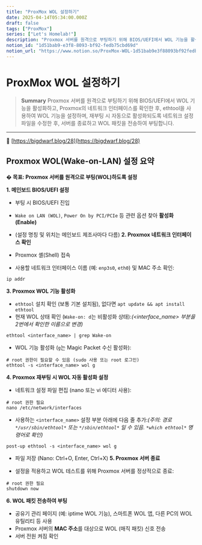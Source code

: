 ```yaml
---
title: "ProxMox WOL 설정하기"
date: 2025-04-14T05:34:00.000Z
draft: false
tags: ["ProxMox"]
series: ["Let's Homelab!"]
description: "Proxmox 서버를 원격으로 부팅하기 위해 BIOS/UEFI에서 WOL 기능을 활성화하고, Proxmox의 네트워크 인터페이스를 확인한 후, ethtool을 사용하여 WOL 기능을 설정하며, 재부팅 시 자동으로 활성화되도록 네트워크 설정 파일을 수정한 후, 서버를 종료하고 WOL 패킷을 전송하여 부팅합니다."
notion_id: "1d51bab9-e3f8-8093-bf92-fedb75cbd69d"
notion_url: "https://www.notion.so/ProxMox-WOL-1d51bab9e3f88093bf92fedb75cbd69d"
---
```


# ProxMox WOL 설정하기

> **Summary**
> Proxmox 서버를 원격으로 부팅하기 위해 BIOS/UEFI에서 WOL 기능을 활성화하고, Proxmox의 네트워크 인터페이스를 확인한 후, ethtool을 사용하여 WOL 기능을 설정하며, 재부팅 시 자동으로 활성화되도록 네트워크 설정 파일을 수정한 후, 서버를 종료하고 WOL 패킷을 전송하여 부팅합니다.

---

🔗 [https://bigdwarf.blog/28](https://bigdwarf.blog/28)

## Proxmox WOL(Wake-on-LAN) 설정 요약

**� 목표: Proxmox 서버를 원격으로 부팅(WOL)하도록 설정**

**1. 메인보드 BIOS/UEFI 설정**

- 부팅 시 BIOS/UEFI 진입
- `Wake on LAN (WOL)`, `Power On by PCI/PCIe` 등 관련 옵션 찾아 **활성화 (Enable)**
- (설정 명칭 및 위치는 메인보드 제조사마다 다름)
**2. Proxmox 네트워크 인터페이스 확인**

- Proxmox 셸(Shell) 접속
- 사용할 네트워크 인터페이스 이름 (예: `enp3s0`, `eth0`) 및 MAC 주소 확인:
```shell
ip addr

```

**3. Proxmox WOL 기능 활성화**

- `ethtool` 설치 확인 (보통 기본 설치됨), 없다면 `apt update && apt install ethtool`
- 현재 WOL 상태 확인 (`Wake-on: d`는 비활성화 상태):*(<interface_name> 부분을 2번에서 확인한 이름으로 변경)*
```shell
ethtool <interface_name> | grep Wake-on

```

- WOL 기능 활성화 (`g`는 Magic Packet 수신 활성화):
```shell
# root 권한이 필요할 수 있음 (sudo 사용 또는 root 로그인)
ethtool -s <interface_name> wol g

```

**4. Proxmox 재부팅 시 WOL 자동 활성화 설정**

- 네트워크 설정 파일 편집 (nano 또는 vi 에디터 사용):
```shell
# root 권한 필요
nano /etc/network/interfaces

```

- 사용하는 `<interface_name>` 설정 부분 아래에 다음 줄 추가:*(주의: 경로 *`*/usr/sbin/ethtool*`* 또는 *`*/sbin/ethtool*`* 일 수 있음. *`*which ethtool*`* 명령어로 확인)*
```plain text
post-up ethtool -s <interface_name> wol g

```

- 파일 저장 (Nano: Ctrl+O, Enter, Ctrl+X)
**5. Proxmox 서버 종료**

- 설정을 적용하고 WOL 테스트를 위해 Proxmox 서버를 정상적으로 종료:
```shell
# root 권한 필요
shutdown now

```

**6. WOL 패킷 전송하여 부팅**

- 공유기 관리 페이지 (예: iptime WOL 기능), 스마트폰 WOL 앱, 다른 PC의 WOL 유틸리티 등 사용
- Proxmox 서버의 **MAC 주소**를 대상으로 WOL (매직 패킷) 신호 전송
- 서버 전원 켜짐 확인
